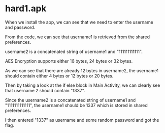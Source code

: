 # hard1.apk

When we install the app, we can see that we need to enter the username and password.

From the code, we can see that username1 is retrieved from the shared preferences.

username2 is a concatenated string of username1 and "111111111111".

AES Encryption supports either 16 bytes, 24 bytes or 32 bytes.

As we can see that there are already 12 bytes in username2, the username1 should contain either 4 bytes or 12 bytes or 20 bytes.

Then by taking a look at the if else block in Main Activity, we can clearly see that username 2 should contain "1337".

Since the username2 is a concatenated string of username1 and "1111111111111", the username1 should be 1337 which is stored in shared preferences.

I then entered "1337" as username and some random password and got the flag. 
